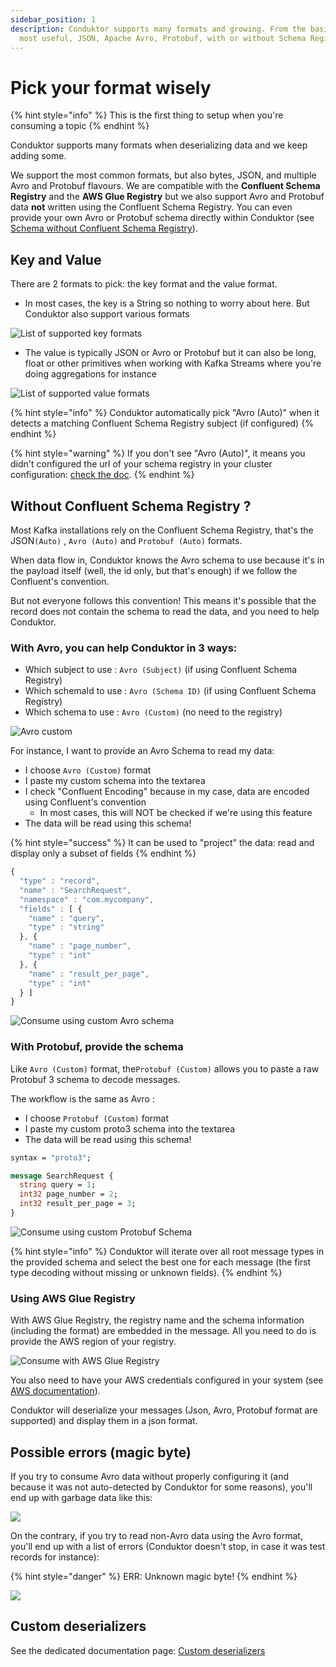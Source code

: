 ```yaml
---
sidebar_position: 1
description: Conduktor supports many formats and growing. From the basic formats to the
  most useful, JSON, Apache Avro, Protobuf, with or without Schema Registry.
---
```


# Pick your format wisely

{% hint style="info" %}
This is the first thing to setup when you're consuming a topic
{% endhint %}

Conduktor supports many formats when deserializing data and we keep adding some.

We support the most common formats, but also bytes, JSON, and multiple Avro and Protobuf flavours. We are compatible with the **Confluent Schema Registry** and the **AWS Glue Registry** but we also support Avro and Protobuf data **not** written using the Confluent Schema Registry. You can even provide your own Avro or Protobuf schema directly within Conduktor (see [Schema without Confluent Schema Registry](#without-confluent-schema-registry-)).

## Key and Value

There are 2 formats to pick: the key format and the value format.

- In most cases, the key is a String so nothing to worry about here. But Conduktor also support various formats

![List of supported key formats](../assets/assets/key_formats.png)

- The value is typically JSON or Avro or Protobuf but it can also be long, float or other primitives when working with Kafka Streams where you're doing aggregations for instance

![List of supported value formats](../assets/assets/value_formats.png)

{% hint style="info" %}
Conduktor automatically pick "Avro (Auto)" when it detects a matching Confluent Schema Registry subject (if configured)
{% endhint %}

{% hint style="warning" %}
If you don't see "Avro (Auto)", it means you didn't configured the url of your schema registry in your cluster configuration: [check the doc](../setting-up-a-connection-to-kafka/#schema-registry).
{% endhint %}

## Without Confluent Schema Registry ?

Most Kafka installations rely on the Confluent Schema Registry, that's the JSON`(Auto)` , `Avro (Auto)` and `Protobuf (Auto)` formats.&#x20;

When data flow in, Conduktor knows the Avro schema to use because it's in the payload itself (well, the id only, but that's enough) if we follow the Confluent's convention.

But not everyone follows this convention! This means it's possible that the record does not contain the schema to read the data, and you need to help Conduktor.

### With Avro, you can help Conduktor in 3 ways:

- Which subject to use : `Avro (Subject)` (if using Confluent Schema Registry)
- Which schemaId to use : `Avro (Schema ID)` (if using Confluent Schema Registry)
- Which schema to use : `Avro (Custom)` (no need to the registry)

![Avro custom](../assets/assets/value_formats_avro.png)

For instance, I want to provide an Avro Schema to read my data:

- I choose `Avro (Custom)` format
- I paste my custom schema into the textarea
- I check "Confluent Encoding" because in my case, data are encoded using Confluent's convention
  - In most cases, this will NOT be checked if we're using this feature
- The data will be read using this schema!

{% hint style="success" %}
It can be used to "project" the data: read and display only a subset of fields
{% endhint %}

```javascript
{
  "type" : "record",
  "name" : "SearchRequest",
  "namespace" : "com.mycompany",
  "fields" : [ {
    "name" : "query",
    "type" : "string"
  }, {
    "name" : "page_number",
    "type" : "int"
  }, {
    "name" : "result_per_page",
    "type" : "int"
  } ]
}
```

![Consume using custom Avro schema](<../assets/assets/image (52) (1).png>)

### With Protobuf, provide the schema

Like `Avro (Custom)` format, the`Protobuf (Custom)` allows you to paste a raw Protobuf 3 schema to decode messages.

The workflow is the same as Avro :&#x20;

- &#x20;I choose `Protobuf (Custom)` format
- I paste my custom proto3 schema into the textarea
- The data will be read using this schema!

```protobuf
syntax = "proto3";

message SearchRequest {
  string query = 1;
  int32 page_number = 2;
  int32 result_per_page = 3;
}
```

![Consume using custom Protobuf Schema](<../assets/assets/image (54) (1).png>)

{% hint style="info" %}
Conduktor will iterate over all root message types in the provided schema and select the best one for each message (the first type decoding without missing or unknown fields).
{% endhint %}

### Using AWS Glue Registry

With AWS Glue Registry, the registry name and the schema information (including the format) are embedded in the message.
All you need to do is provide the AWS region of your registry.

![Consume with AWS Glue Registry](../assets/assets/aws-glue-consume-config.png)

You also need to have your AWS credentials configured in your system
(see [AWS documentation](https://docs.aws.amazon.com/cli/latest/userguide/cli-configure-files.html)).

Conduktor will deserialize your messages (Json, Avro, Protobuf format are supported) and display them in a json format.

## Possible errors (magic byte)

If you try to consume Avro data without properly configuring it (and because it was not auto-detected by Conduktor for some reasons), you'll end up with garbage data like this:

![](<../assets/assets/screenshot-2020-06-25-at-16.13.10 (1).png>)

On the contrary, if you try to read non-Avro data using the Avro format, you'll end up with a list of errors (Conduktor doesn't stop, in case it was test records for instance):

{% hint style="danger" %}
ERR: Unknown magic byte!
{% endhint %}

![](<../assets/assets/screenshot-2020-06-25-at-16.15.21 (1).png>)

## Custom deserializers

See the dedicated documentation page: [Custom deserializers](custom-deserializers/)
